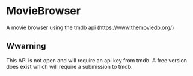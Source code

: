 # MovieBrowser
A movie browser using the tmdb api (https://www.themoviedb.org/)

## Wwarning
This API is not open and will require an api key from tmdb. A free version does exist which will require a submission to tmdb.


